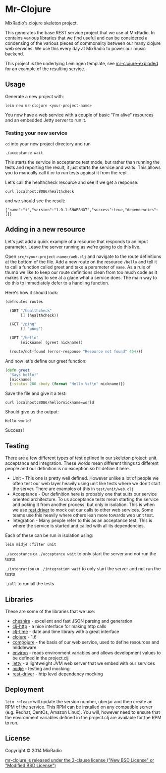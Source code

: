 # Mr-Clojure

MixRadio's clojure skeleton project.

This generates the base REST service project that we use at MixRadio. In contains various libraries that we find useful and can be considered a condensing of the various pieces of commonality between our many clojure web services. We use this every day at MixRadio to power our music backend.

This project is the underlying Leiningen template, see [mr-clojure-exploded](http://github.com/mixradio/mr-clojure-exploded) for an example of the resulting service.

## Usage

Generate a new project with:

`lein new mr-clojure <your-project-name>`

You now have a web service with a couple of basic "I'm alive" resources and an embedded Jetty server to run it.

### Testing your new service

`cd` into your new project directory and run

`./acceptance wait`

This starts the service in acceptance test mode, but rather than running the tests and reporting the result, it just starts the service and waits. This allows you to manually call it or to run tests against it from the repl.

Let's call the healthcheck resource and see if we get a response:

`curl localhost:8080/healthcheck`

and we should see the result:

`{"name":"i","version":"1.0.1-SNAPSHOT","success":true,"dependencies":[]}`

## Adding in a new resource

Let's just add a quick example of a resource that responds to an input parameter. Leave the server running as we're going to do this live.

Open `src/<your-project-name>/web.clj` and navigate to the route definitions at the bottom of the file. Add a new route on the resource `/hello` and tell it to call a function called greet and take a parameter of `name`. As a rule of thumb we like to keep our route definitions clean from too much code as it makes it very easy to see at a glace what a service does. The main way to do this to immediately defer to a handling function.

Here's how it should look:

```clj
(defroutes routes

  (GET "/healthcheck"
       [] (healthcheck))

  (GET "/ping"
       [] "pong")

  (GET "/hello"
       [nickname] (greet nickname))

  (route/not-found (error-response "Resource not found" 404)))
```

And now let's define our greet function:

```clj
(defn greet
  "Says hello!"
  [nickname]
  {:status 200 :body (format "Hello %s!\n" nickname)})
```

Save the file and give it a test:

`curl localhost:8080/hello?nickname=world`

Should give us the output:

`Hello world!`

Success!

## Testing

There are a few different types of test defined in our skeleton project: unit, acceptance and integration. These words mean different things to different people and our definition is no exception so I'll define it here.
* Unit - This one is pretty well defined. However unlike a lot of people we often test our web layer heavily using unit like tests where we don't start the server. There are examples of this in `test/unit/web.clj`
* Acceptance - Our definition here is probably one that suits our service oriented architecture. To us acceptance tests mean starting the service and poking it from another process, but only in isolation. This is when we use [rest driver](http://github.com/whostolebenfrog/rest-cljer) to mock out our calls to other web services. Some teams use this heavily where others lean more towards web unit test.
* Integration - Many people refer to this as an acceptance test. This is where the service is started and called with all its dependencies.

Each of these can be run in isolation using:

`lein midje :filter unit`

`./acceptance` or `./acceptance wait` to only start the server and not run the tests

`./integration` or `./integration wait` to only start the server and not run the tests

`./all` to run all the tests

## Libraries

These are some of the libraries that we use:

* [cheshire](https://github.com/dakrone/cheshire) - excellent and fast JSON parsing and generation
* [clj-http](https://github.com/dakrone/clj-http) - a nice interface for making http calls
* [clj-time](https://github.com/clj-time/clj-time) - date and time library with a great interface
* [clojure](http://clojure.org) - 1.6
* [compojure](https://github.com/weavejester/compojure) - the basis of our web service, used to define resources and middleware
* [environ](https://github.com/weavejester/environ) - reads environment variables and allows development values to be defined in the project.clj
* [jetty](http://www.eclipse.org/jetty/) - a lightweight JVM web server that we embed with our services
* [midje](https://github.com/marick/Midje) - testing and mocking
* [rest-driver](https://github.com/whostolebenfrog/rest-cljer) - http level dependency mocking

## Deployment

`lein release` will update the version number, uberjar and then create an RPM of the service. This RPM can be installed on any compatible server (e.g. Redhat, CentOs, Amazon Linux). You will, however need to ensure that the environment variables defined in the project.clj are available for the RPM to run.

## License

Copyright © 2014 MixRadio

[mr-clojure is released under the 3-clause license ("New BSD License" or "Modified BSD License")](https://github.com/mixradio/mr-clojure/blob/master/LICENSE)
